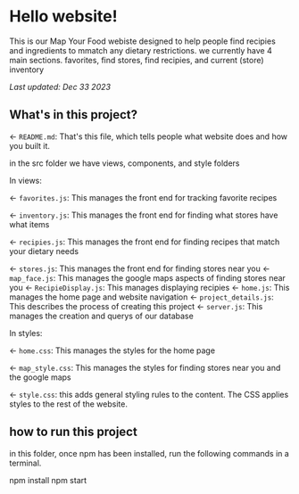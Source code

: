 # Hello website!

This is our Map Your Food webiste designed to help people find recipies and ingredients to mmatch any dietary restrictions. we currently have 4 main sections. favorites, find stores, find recipies, and current (store) inventory

_Last updated: Dec 33 2023_

## What's in this project?

← `README.md`: That's this file, which tells people what website does and how you built it.



in the src folder we have views, components, and style folders

In views:

← `favorites.js`: This manages the front end for tracking favorite recipes

← `inventory.js`: This manages the front end for finding what stores have what items

← `recipies.js`: This manages the front end for finding recipes that match your dietary needs

← `stores.js`: This manages the front end for finding stores near you
← `map_face.js`: This manages the google maps aspects of finding stores near you
← `RecipieDisplay.js`: This manages displaying recipies
← `home.js`: This manages the home page and website navigation
← `project_details.js`: This describes the process of creating this project
← `server.js`: This manages the creation and querys of our database


In styles:



← `home.css`: This manages the styles for the home page

← `map_style.css`: This manages the styles for finding stores near you and the google maps

← `style.css`: this adds general styling rules to the content. The CSS applies styles to the rest of the website.

## how to run this project

in this folder, once npm has been installed, run the following commands in a terminal.

npm install
npm start

